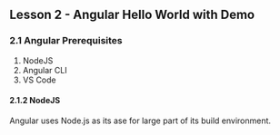 ## Lesson 2 - Angular Hello World with Demo

### 2.1 Angular Prerequisites

1. NodeJS
2. Angular CLI
3. VS Code

#### 2.1.2 NodeJS

Angular uses Node.js as its ase for large part of its build environment.
